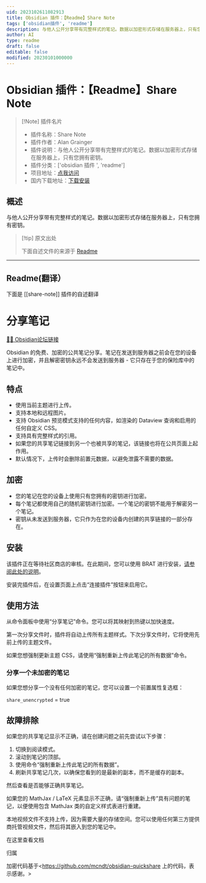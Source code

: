 ```yaml
---
uid: 2023102611082913
title: Obsidian 插件：【Readme】Share Note
tags: ['obsidian插件', 'readme']
description: 与他人公开分享带有完整样式的笔记。数据以加密形式存储在服务器上，只有您拥有密钥。
author: AI
type: readme
draft: false
editable: false
modified: 20230101000000
---
```


# Obsidian 插件：【Readme】Share Note

> [!Note] 插件名片
> - 插件名称：Share Note
> - 插件作者：Alan Grainger
> - 插件说明：与他人公开分享带有完整样式的笔记。数据以加密形式存储在服务器上，只有您拥有密钥。
> - 插件分类：['obsidian 插件 ', 'readme']
> - 项目地址：[点我访问](https://github.com/alangrainger/obsidian-share)
> - 国内下载地址：[下载安装](https://pkmer.cn/products/plugin/pluginMarket/?share-note)

## 概述

与他人公开分享带有完整样式的笔记。数据以加密形式存储在服务器上，只有您拥有密钥。

> [!tip] 原文出处
>
>下面自述文件的来源于 [Readme](https://ghproxy.net/https://raw.githubusercontent.com/alangrainger/obsidian-share/main/README.md)
>

---

## Readme(翻译）

下面是 [[share-note]] 插件的自述翻译

# 分享笔记

[📝💬 Obsidian论坛链接](https://forum.obsidian.md/t/42788)

Obsidian 的免费、加密的公共笔记分享。笔记在发送到服务器之前会在您的设备上进行加密，并且解密密钥永远不会发送到服务器 - 它只存在于您的保险库中的笔记中。

## 特点

- 使用当前主题进行上传。
- 支持本地和远程图片。
- 支持 Obsidian 预览模式支持的任何内容，如渲染的 Dataview 查询和启用的任何自定义 CSS。
- 支持具有完整样式的引用。
- 如果您的共享笔记链接到另一个也被共享的笔记，该链接也将在公共页面上起作用。
- 默认情况下，上传时会删除前置元数据，以避免泄露不需要的数据。

## 加密

- 您的笔记在您的设备上使用只有您拥有的密钥进行加密。
- 每个笔记都使用自己的随机密钥进行加密。一个笔记的密钥不能用于解密另一个笔记。
- 密钥从未发送到服务器，它只作为在您的设备内创建的共享链接的一部分存在。

## 安装

该插件正在等待社区商店的审核。在此期间，您可以使用 BRAT 进行安装，[请参阅此处的说明](docs/BRAT.md)。

安装完插件后，在设置页面上点击“连接插件”按钮来启用它。

## 使用方法

从命令面板中使用“分享笔记”命令。您可以将其映射到热键以加快速度。

第一次分享文件时，插件将自动上传所有主题样式。下次分享文件时，它将使用先前上传的主题文件。

如果您想强制更新主题 CSS，请使用“强制重新上传此笔记的所有数据”命令。

### 分享一个未加密的笔记

如果您想分享一个没有任何加密的笔记，您可以设置一个前置属性复选框：

`share_unencrypted` = true

## 故障排除

如果您的共享笔记显示不正确，请在创建问题之前先尝试以下步骤：

1. 切换到阅读模式。
2. 滚动到笔记的顶部。
3. 使用命令“强制重新上传此笔记的所有数据”。
4. 刷新共享笔记几次，以确保您看到的是最新的副本，而不是缓存的副本。

然后查看是否能够正确共享笔记。

如果您的 MathJax / LaTeX 元素显示不正确，请“强制重新上传”具有问题的笔记，以便使用包含 MathJax 类的自定义样式表进行重建。

本地视频文件不支持上传，因为需要大量的存储空间。您可以使用任何第三方提供商托管视频文件，然后将其嵌入到您的笔记中。

在这里查看文档

归属

加密代码基于<<https://github.com/mcndt/obsidian-quickshare> 上的代码，表示感谢。>
